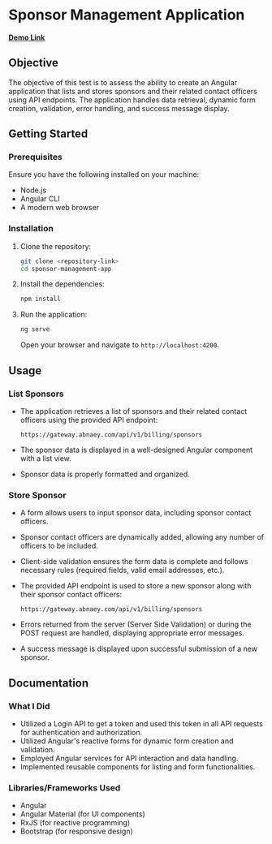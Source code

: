 # Sponsor Management Application

**[Demo Link](https://sponsor-management.vercel.app/)**

## Objective

The objective of this test is to assess the ability to create an Angular application that lists and stores sponsors and their related contact officers using API endpoints. The application handles data retrieval, dynamic form creation, validation, error handling, and success message display.

## Getting Started

### Prerequisites

Ensure you have the following installed on your machine:

- Node.js
- Angular CLI
- A modern web browser

### Installation

1. Clone the repository:

   ```sh
   git clone <repository-link>
   cd sponsor-management-app
   ```

2. Install the dependencies:

   ```sh
   npm install
   ```

3. Run the application:

   ```sh
   ng serve
   ```

   Open your browser and navigate to `http://localhost:4200`.

## Usage

### List Sponsors

- The application retrieves a list of sponsors and their related contact officers using the provided API endpoint:

  ```url
  https://gateway.abnaey.com/api/v1/billing/sponsors
  ```

- The sponsor data is displayed in a well-designed Angular component with a list view.
- Sponsor data is properly formatted and organized.

### Store Sponsor

- A form allows users to input sponsor data, including sponsor contact officers.
- Sponsor contact officers are dynamically added, allowing any number of officers to be included.
- Client-side validation ensures the form data is complete and follows necessary rules (required fields, valid email addresses, etc.).
- The provided API endpoint is used to store a new sponsor along with their sponsor contact officers:

  ```url
  https://gateway.abnaey.com/api/v1/billing/sponsors
  ```

- Errors returned from the server (Server Side Validation) or during the POST request are handled, displaying appropriate error messages.
- A success message is displayed upon successful submission of a new sponsor.

## Documentation

### What I Did

- Utilized a Login API to get a token and used this token in all API requests for authentication and authorization.
- Utilized Angular's reactive forms for dynamic form creation and validation.
- Employed Angular services for API interaction and data handling.
- Implemented reusable components for listing and form functionalities.

### Libraries/Frameworks Used

- Angular
- Angular Material (for UI components)
- RxJS (for reactive programming)
- Bootstrap (for responsive design)
